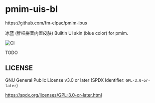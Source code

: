 # pmim-uis-bl

<https://github.com/fm-elpac/pmim-ibus>

冰蓝 (胖喵拼音内置皮肤) Builtin UI skin (blue color) for pmim.

![CI](https://github.com/fm-elpac/pmim-ibus/actions/workflows/ci.yml/badge.svg)

TODO

## LICENSE

GNU General Public License v3.0 or later (SPDX Identifier: `GPL-3.0-or-later`)

<https://spdx.org/licenses/GPL-3.0-or-later.html>
